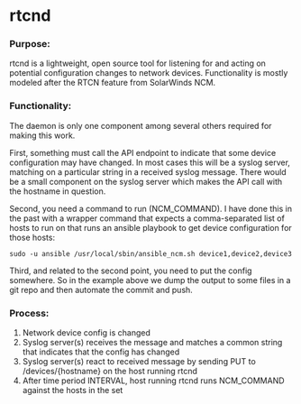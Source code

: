 # rtcnd
### Purpose:
rtcnd is a lightweight, open source tool for listening for and acting on potential configuration
changes to network devices. Functionality is mostly modeled after the RTCN feature from SolarWinds
NCM.

### Functionality:
The daemon is only one component among several others required for making this work.

First, something must call the API endpoint to indicate that some device configuration may have
changed. In most cases this will be a syslog server, matching on a particular string in a
received syslog message. There would be a small component on the syslog server which makes
the API call with the hostname in question.

Second, you need a command to run (NCM_COMMAND). I have done this in the past with a wrapper
command that expects a comma-separated list of hosts to run on that runs an ansible playbook
to get device configuration for those hosts:

    sudo -u ansible /usr/local/sbin/ansible_ncm.sh device1,device2,device3

Third, and related to the second point, you need to put the config somewhere. So in the example
above we dump the output to some files in a git repo and then automate the commit and push.

### Process:

1) Network device config is changed
2) Syslog server(s) receives the message and matches a common string that indicates that the
config has changed
3) Syslog server(s) react to received message by sending PUT to /devices/{hostname} on the
host running rtcnd
4) After time period INTERVAL, host running rtcnd runs NCM_COMMAND against the hosts in
the set
